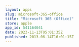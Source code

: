 ```yaml
---
layout: apps
slug: microsoft-365-office
title: "Microsoft 365 (Office)"
store: apple
app_id: 541164041
date: 2023-11-13T05:01:35Z
published: 2013-06-14T16:01:15Z
---
```

